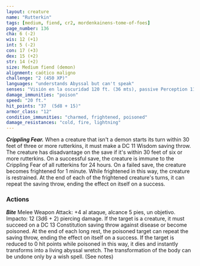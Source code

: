 ```yaml
---
layout: creature
name: "Rutterkin"
tags: [medium, fiend, cr2, mordenkainens-tome-of-foes]
page_number: 136
cha: 6 (-2)
wis: 12 (+1)
int: 5 (-2)
con: 17 (+3)
dex: 15 (+2)
str: 14 (+2)
size: Medium fiend (demon)
alignment: caótico maligno
challenge: "2 (450 XP)"
languages: "understands Abyssal but can't speak"
senses: "Visión en la oscuridad 120 ft. (36 mts), passive Perception 11"
damage_immunities: "poison"
speed: "20 ft."
hit_points: "37  (5d8 + 15)"
armor_class: "12"
condition_immunities: "charmed, frightened, poisoned"
damage_resistances: "cold, fire, lightning"
---
```


***Crippling Fear.*** When a creature that isn't a demon starts its turn within 30 feet of three or more rutterkins, it must make a DC 11 Wisdom saving throw. The creature has disadvantage on the save if it's within 30 feet of six or more rutterkins. On a successful save, the creature is immune to the Crippling Fear of all rutterkins for 24 hours. On a failed save, the creature becomes frightened for 1 minute. While frightened in this way, the creature is restrained. At the end of each of the frightened creature's turns, it can repeat the saving throw, ending the effect on itself on a success.

### Actions

***Bite*** Melee Weapon Attack: +4 al ataque, alcance 5 pies, un objetivo. Impacto: 12 (3d6 + 2) piercing damage. If the target is a creature, it must succeed on a DC 13 Constitution saving throw against disease or become poisoned. At the end of each long rest, the poisoned target can repeat the saving throw, ending the effect on itself on a success. If the target is reduced to 0 hit points while poisoned in this way, it dies and instantly transforms into a living abyssal wretch. The transformation of the body can be undone only by a wish spell. (See notes)